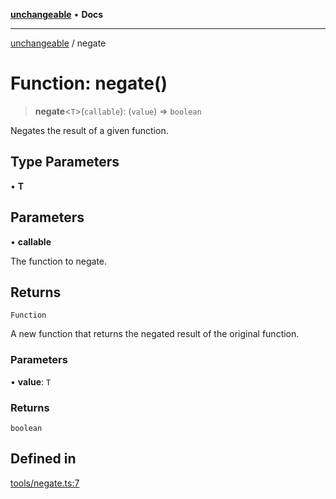 [**unchangeable**](../README.md) • **Docs**

***

[unchangeable](../README.md) / negate

# Function: negate()

> **negate**\<`T`\>(`callable`): (`value`) => `boolean`

Negates the result of a given function.

## Type Parameters

• **T**

## Parameters

• **callable**

The function to negate.

## Returns

`Function`

A new function that returns the negated result of the original function.

### Parameters

• **value**: `T`

### Returns

`boolean`

## Defined in

[tools/negate.ts:7](https://github.com/nevoland/unchangeable/blob/2346b066c6a3bcab5cd6c3ea00a37b523802ea73/lib/tools/negate.ts#L7)
